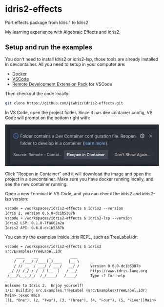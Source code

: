 # idris2-effects
Port effects package from Idris 1 to Idris2

My learning experience with Algebraic Effects and Idris2.


## Setup and run the examples

You don't need to install Idris2 or idris2-lsp, those tools are already installed in devcontainer. All you need to setup in your computer are:

* [Docker](https://docs.docker.com/get-docker/)
* [VSCode](https://code.visualstudio.com/download)
* [Remote Development Extension Pack](https://marketplace.visualstudio.com/items?itemName=ms-vscode-remote.vscode-remote-extensionpack) for VSCode

Then checkout the code locally:

```bash
git clone https://github.com/jiwhiz/idris2-effects.git
```

In VS Code, open the project folder. Since it has dev container config, VS Code will prompt on the bottom right with:

![Reopen in Container](./reopen-in-container.png)

Click "Reopen in Container" and it will download the image and open the project in a devcontainer. Make sure you have docker running locally, and see the new container running.

Open a new Terminal in VS Code, and you can check the idris2 and idris2-lsp version:

```
vscode ➜ /workspaces/idris2-effects $ idris2 --version
Idris 2, version 0.6.0-dc1b5387b
vscode ➜ /workspaces/idris2-effects $ idris2-lsp --version
Idris2 LSP: 0.1.0-7fa662a2a
Idris2 API: 0.6.0-dc1b5387b
```

You can try the examples inside Idris REPL, such as TreeLabel.idr:

```
vscode ➜ /workspaces/idris2-effects $ idris2 src/Examples/TreeLabel.idr
     ____    __     _         ___
    /  _/___/ /____(_)____   |__ \
    / // __  / ___/ / ___/   __/ /     Version 0.6.0-dc1b5387b
  _/ // /_/ / /  / (__  )   / __/      https://www.idris-lang.org
 /___/\__,_/_/  /_/____/   /____/      Type :? for help

Welcome to Idris 2.  Enjoy yourself!
1/1: Building src.Examples.TreeLabel (src/Examples/TreeLabel.idr)
Main> :exec main
[(1, "One"), (2, "Two"), (3, "Three"), (4, "Four"), (5, "Five")]Main>
```
